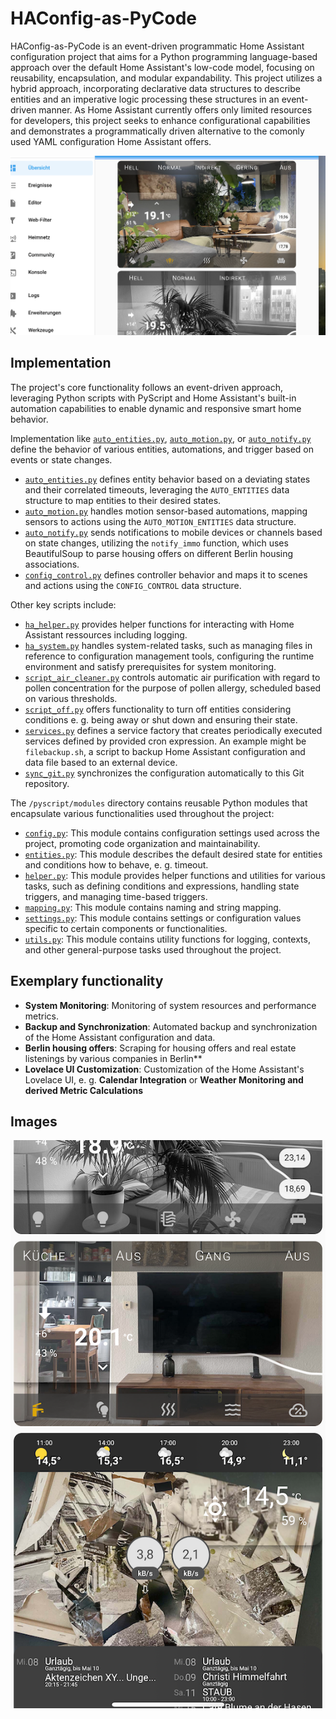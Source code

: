 # HAConfig-as-PyCode

HAConfig-as-PyCode is an event-driven programmatic Home Assistant configuration project that aims for a Python programming language-based approach over the default Home Assistant's low-code model, focusing on reusability, encapsulation, and modular expandability. This project utilizes a hybrid approach, incorporating declarative data structures to describe entities and an imperative logic processing these structures in an event-driven manner. As Home Assistant currently offers only limited resources for developers, this project seeks to enhance configurational capabilities and demonstrates a programmatically driven alternative to the comonly used YAML configuration Home Assistant offers. 

![Desktop](www/overview-desktop.png)

## Implementation

The project's core functionality follows an event-driven approach, leveraging Python scripts with PyScript and Home Assistant's built-in automation capabilities to enable dynamic and responsive smart home behavior. 

Implementation like [`auto_entities.py`](pyscript/auto_entities.py), [`auto_motion.py`](pyscript/auto_motion.py), or [`auto_notify.py`](pyscript/auto_notify.py) define the behavior of various entities, automations, and trigger based on events or state changes.

- [`auto_entities.py`](pyscript/auto_entities.py) defines entity behavior based on a deviating states and their correlated timeouts, leveraging the `AUTO_ENTITIES` data structure to map entities to their desired states.
- [`auto_motion.py`](pyscript/auto_motion.py) handles motion sensor-based automations, mapping sensors to actions using the `AUTO_MOTION_ENTITIES` data structure.
- [`auto_notify.py`](pyscript/auto_notify.py) sends notifications to mobile devices or channels based on state changes, utilizing the `notify_immo` function, which uses BeautifulSoup to parse housing offers on different Berlin housing associations. 
- [`config_control.py`](pyscript/config_control.py) defines controller behavior and maps it to scenes and actions using the `CONFIG_CONTROL` data structure.

Other key scripts include:

- [`ha_helper.py`](pyscript/scripts/ha_helper.py) provides helper functions for interacting with Home Assistant ressources including logging. 
- [`ha_system.py`](pyscript/scripts/ha_system.py) handles system-related tasks, such as managing files in reference to configuration management tools, configuring the runtime environment and satisfy prerequisites for system monitoring.
- [`script_air_cleaner.py`](pyscript/scripts/script_air_cleaner.py) controls automatic air purification with regard to pollen concentration for the purpose of pollen allergy, scheduled based on various thresholds. 
- [`script_off.py`](pyscript/scripts/script_off.py) offers functionality to turn off entities considering conditions e. g. being away or shut down and ensuring their state. 
- [`services.py`](pyscript/apps/services.py) defines a service factory that creates periodically executed services defined by provided cron expression. An example might be `filebackup.sh`, a script to backup Home Assistant configuration and data file based to an external device.  
- [`sync_git.py`](pyscript/apps/sync_git.py) synchronizes the configuration automatically to this Git repository.

The `/pyscript/modules` directory contains reusable Python modules that encapsulate various functionalities used throughout the project:

- [`config.py`](pyscript/modules/config.py): This module contains configuration settings used across the project, promoting code organization and maintainability.
- [`entities.py`](pyscript/modules/entities.py): This module describes the default desired state for entities and conditions how to behave, e. g. timeout. 
- [`helper.py`](pyscript/modules/helper.py): This module provides helper functions and utilities for various tasks, such as defining conditions and expressions, handling state triggers, and managing time-based triggers.
- [`mapping.py`](pyscript/modules/mapping.py): This module contains naming and string mapping. 
- [`settings.py`](pyscript/modules/settings.py): This module contains settings or configuration values specific to certain components or functionalities.
- [`utils.py`](pyscript/modules/utils.py): This module contains utility functions for logging, contexts, and other general-purpose tasks used throughout the project.

## Exemplary functionality

- **System Monitoring**: Monitoring of system resources and performance metrics.
- **Backup and Synchronization**: Automated backup and synchronization of the Home Assistant configuration and data. 
- **Berlin housing offers**: Scraping for housing offers and real estate listenings by various companies in Berlin**
- **Lovelace UI Customization**: Customization of the Home Assistant's Lovelace UI, e. g. **Calendar Integration** or **Weather Monitoring and derived Metric Calculations**

## Images

![Mobile](www/overview-mobile.png)